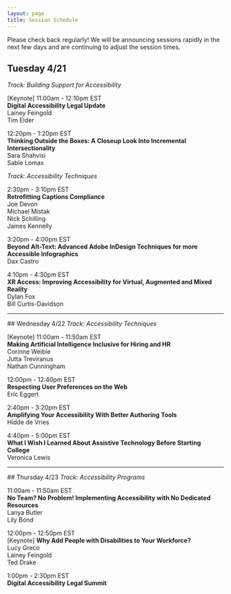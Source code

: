 ```yaml
---
layout: page
title: Session Schedule
---
```


Please check back regularly! We will be announcing sessions rapidly in the next few days and are continuing to adjust the session times.

## Tuesday 4/21
<i>Track: Building Support for Accessibility</i>

[Keynote] 11:00am - 12:10pm EST<br>
**Digital Accessibility Legal Update**<br>
Lainey Feingold<br>
Tim Elder

12:20pm - 1:20pm EST <br>
**Thinking Outside the Boxes: A Closeup Look Into Incremental Intersectionality**<br>
Sara Shahvisi<br>
Sable Lomax

<i>Track: Accessibility Techniques</i>

2:30pm - 3:10pm EST <br>
**Retrofitting Captions Compliance**<br>
Joe Devon <br>
Michael Mistak <br>
Nick Schilling <br>
James Kennelly <br>

3:20pm - 4:00pm EST <br>
**Beyond Alt-Text: Advanced Adobe InDesign Techniques for more Accessible Infographics**<br>
Dax Castro <br>

4:10pm - 4:30pm EST <br>
**XR Access: Improving Accessibility for Virtual, Augmented and Mixed Reality**<br>
Dylan Fox <br>
Bill Curtis-Davidson <br>

<hr>
## Wednesday 4/22
<i>Track: Accessibility Techniques</i>

[Keynote] 11:00am - 11:50am EST<br>
**Making Artificial Intelligence Inclusive for Hiring and HR**<br>
Corinne Weible<br>
Jutta Treviranus<br>
Nathan Cunningham<br>

12:00pm - 12:40pm EST <br>
**Respecting User Preferences on the Web**<br>
Eric Eggert<br>

2:40pm - 3:20pm  EST <br>
**Amplifying Your Accessibility With Better Authoring Tools** <br>
Hidde de Vries

4:40pm - 5:00pm EST<br>
**What I Wish I Learned About Assistive Technology Before Starting College** <br>
Veronica Lewis

<hr>
## Thursday 4/23
<i>Track: Accessibility Programs</i>

11:00am - 11:50am EST<br>
**No Team? No Problem! Implementing Accessibility with No Dedicated Resources**<br>
Lanya Butler<br>
Lily Bond

12:00pm - 12:50pm EST <br>
[Keynote] **Why Add People with Disabilities to Your Workforce?**<br>
Lucy Greco <br>
Lainey Feingold <br>
Ted Drake <br>

1:00pm - 2:30pm EST <br>
**Digital Accessibility Legal Summit**
